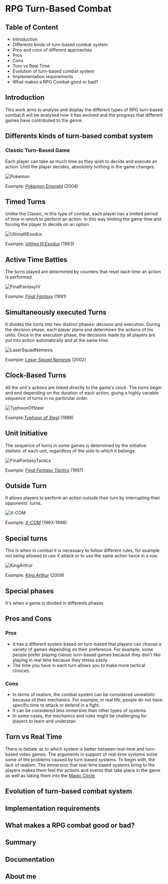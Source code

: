 # RPG Turn-Based Combat
## Table of Content
- Introduction
- Differents kinds of turn-based combat system
- Pros and cons of different approaches
- Pros
- Cons
- Turn vs Real Time
- Evolution of turn-based combat system
- Implementation requirements
- What makes a RPG Combat good or bad?

## Introduction
This work aims to analyse and display the different types of RPG turn-based combat.It will be analysed how it has evolved and the progress that different games have contributed to the genre.

## Differents kinds of turn-based combat system
### Classic Turn-Based Game
Each player can take as much time as they wish to decide and execute an action. Until the player decides, absolutely nothing in the game changes.

![Pokemon](https://user-images.githubusercontent.com/70697960/155571529-78006905-948d-4632-8309-20bc0511a25c.gif)

Example: [_Pokemon Emerald_](https://bulbapedia.bulbagarden.net/wiki/Pok%C3%A9mon_Emerald_Version) (2004)

## Timed Turns
Unlike the Classic, in this type of combat, each player has a limited period of time in which to perform an action. In this way limiting the game time and forcing the player to decide on an option.

![UltimaIIIExodus](https://user-images.githubusercontent.com/70697960/155572973-db3a05cb-9e8a-43a6-8de2-9b7d0ef53eda.png)

Example: [_Ultima III:Exodus_](https://wiki.ultimacodex.com/wiki/Ultima_III:_Exodus) (1983)

## Active Time Battles
The turns played are determined by counters that reset each time an action is performed.

![FinalFantasyIV](https://user-images.githubusercontent.com/70697960/155573658-72734b0c-a9d5-4988-972f-e7276857a2b7.gif)

Example: [_Final Fantasy_](https://en.wikipedia.org/wiki/Final_Fantasy_IV) (1991)

## Simultaneously executed Turns
It divides the turns into two distinct phases: decision and execution. During the decision phase, each player plans and determines the actions of his units.  Once in the execution phase, the decisions made by all players are put into action automatically and at the same time.

![LaserSquadNemesis](https://user-images.githubusercontent.com/70697960/155611665-ce9a5179-5e70-41b7-b0e5-c0b1249d733c.jpg)

Example: [_Laser Squad Nemesis_](https://www.old-games.com/download/9175/laser-squad-nemesis) (2002)

## Clock-Based Turns
All the unit's actions are linked directly to the game's clock. The turns begin and end depending on the duration of each action, giving a highly variable sequence of turns in no particular order.

![TyphoonOfSteel](https://user-images.githubusercontent.com/70697960/155611181-606f4c1d-2a56-423e-aa4e-994a96e5a72c.png)

Example:[_Typhoon of Steel_](https://en.wikipedia.org/wiki/Typhoon_of_Steel_(video_game)) (1988)

## Unit Initiative
The sequence of turns in some games is determined by the initiative statistic of each unit, regardless of the side to which it belongs.

![FinalFantasyTactics](https://user-images.githubusercontent.com/70697960/155609920-5dd09e10-d3e1-481c-91b5-59fef4542dda.jpg)

Example: [_Final Fantasy Tactics_](https://finalfantasy.fandom.com/wiki/Final_Fantasy_Tactics) (1997)
## Outside Turn
It allows players to perform an action outside their turn by interrupting their opponents' turns.

![X-COM](https://user-images.githubusercontent.com/70697960/155574420-f5a47170-38c6-4946-907c-b4fb84f8b54f.jpg)

Example: [_X-COM_](https://xcom.com/es-ES/) (1993-1998)
## Special turns
This is when in combat it is necessary to follow different rules, for example not being allowed to use X attack or to use the same action twice in a row.

![KingArthur](https://user-images.githubusercontent.com/70697960/155574594-2c6d1164-8436-4d6d-bdef-631d8f39a5fb.jpg)

Example: [_King Arthur_](https://en.wikipedia.org/wiki/King_Arthur:_The_Role-Playing_Wargame) (2009)
## Special phases
It's when a game is divided in differents phases

## Pros and Cons
### Pros
- It has a different system based on turn-based that players can choose a variety of games depending on their preference. For example, some people prefer playing classic turn-based games because they don't like playing in real time because they stress easily.
- The time you have in each turn allows you to make more tactical choices.
### Cons
- In terms of realism, the combat system can be considered unrealistic because of their mechanics. For example, in real life, people do not have specific time to attack or defend in a fight.
- It can be considered less immersive than other types of systems.
- In some cases, the mechanics and rules might be challenging for players to learn and understan

## Turn vs Real Time
There is debate as to which system is better between real-time and turn-based video games. The arguments in support of real-time systems solve some of the problems caused by turn-based systems.
To begin with, the lack of realism. The immersion that real-time based systems bring to the players makes them feel the actions and events that take place in the game as well as taking them into the [Magic Circle](https://en.wikipedia.org/wiki/Magic_circle_(virtual_worlds)).

## Evolution of turn-based combat system
## Implementation requirements
## What makes a RPG combat good or bad?
## Summary
## Documentation
## About me
